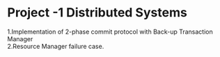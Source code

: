 # Project -1 Distributed Systems
1.Implementation of 2-phase commit protocol with Back-up Transaction Manager  
2.Resource Manager failure case.

